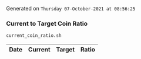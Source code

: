 Generated on `Thursday 07-October-2021 at 08:56:25`

### Current to Target Coin Ratio
`current_coin_ratio.sh`

Date|Current|Target|Ratio
---|---|---|---
